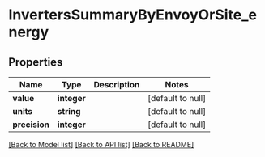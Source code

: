 # InvertersSummaryByEnvoyOrSite_energy

## Properties
Name | Type | Description | Notes
------------ | ------------- | ------------- | -------------
**value** | **integer** |  | [default to null]
**units** | **string** |  | [default to null]
**precision** | **integer** |  | [default to null]

[[Back to Model list]](../README.md#documentation-for-models) [[Back to API list]](../README.md#documentation-for-api-endpoints) [[Back to README]](../README.md)


